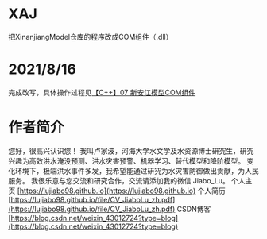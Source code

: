 # XAJ
把XinanjiangModel仓库的程序改成COM组件（.dll）

# 2021/8/16
完成改写，具体操作过程见[【C++】07 新安江模型COM组件](https://blog.csdn.net/weixin_43012724/article/details/119712548)

# 作者简介
您好，很高兴认识您！ 我叫卢家波，河海大学水文学及水资源博士研究生，研究兴趣为高效洪水淹没预测、洪水灾害预警、机器学习、替代模型和降阶模型。 变化环境下，极端洪水事件多发，我希望能通过研究为水灾害防御做出贡献，为人民服务。 我很乐意与您交流和研究合作，交流请添加我的微信 Jiabo_Lu。 个人主页 [https://lujiabo98.github.io](https://lujiabo98.github.io) 个人简历 [https://lujiabo98.github.io/file/CV_JiaboLu_zh.pdf](https://lujiabo98.github.io/file/CV_JiaboLu_zh.pdf) CSDN博客 [https://blog.csdn.net/weixin_43012724?type=blog](https://blog.csdn.net/weixin_43012724?type=blog)
